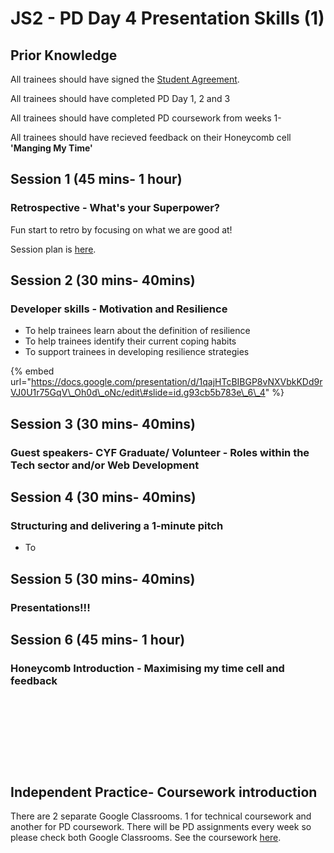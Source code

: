 # JS2 - PD Day 4 Presentation Skills \(1\)

## Prior Knowledge 

All trainees should have signed the [Student Agreement](https://docs.codeyourfuture.io/organisation/agreements-and-rules/student-agreement). 

All trainees should have completed PD Day 1, 2 and 3

All trainees should have completed PD coursework from weeks 1-

All trainees should have recieved feedback on their Honeycomb cell **'Manging My Time'** 

## Session 1 \(45 mins- 1 hour\)

### Retrospective - What's your Superpower?

Fun start to retro by focusing on what we are good at! 

Session plan is [here](https://personaldevelopment.codeyourfuture.io/sessions/js2-pd-day-4/retro-whats-your-superpower). 

## Session 2 \(30 mins- 40mins\)

### Developer skills - Motivation and Resilience

* To help trainees learn about the definition of resilience
* To help trainees identify their current coping habits
* To support trainees in developing resilience strategies

{% embed url="https://docs.google.com/presentation/d/1qajHTcBIBGP8vNXVbkKDd9rVJ0U1r75GqV\_Oh0d\_oNc/edit\#slide=id.g93cb5b783e\_6\_4" %}

## Session 3 \(30 mins- 40mins\)

### Guest speakers- CYF Graduate/ Volunteer - Roles within the Tech sector and/or Web Development





## Session 4 \(30 mins- 40mins\)

### Structuring and delivering a 1-minute pitch

* To 







## Session 5 \(30 mins- 40mins\)

### Presentations!!! 



## Session 6 \(45 mins- 1 hour\)‌

### Honeycomb Introduction - Maximising my time cell and feedback <a id="honeycomb-introduction-maximising-my-time-cell-and-feedback"></a>

​

​

​

​‌

## Independent Practice- Coursework introduction ‌ <a id="independent-practice-coursework-introduction"></a>

There are 2 separate Google Classrooms. 1 for technical coursework and another for PD coursework. There will be PD assignments every week so please check both Google Classrooms. See the coursework [here](https://personaldevelopment.codeyourfuture.io/sessions/js2-pd-day-4/coursework).

### 





